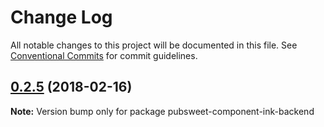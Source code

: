 # Change Log

All notable changes to this project will be documented in this file.
See [Conventional Commits](https://conventionalcommits.org) for commit guidelines.

<a name="0.2.5"></a>

## [0.2.5](https://gitlab.coko.foundation/pubsweet/pubsweet/compare/pubsweet-component-ink-backend@0.2.4...pubsweet-component-ink-backend@0.2.5) (2018-02-16)

**Note:** Version bump only for package pubsweet-component-ink-backend
